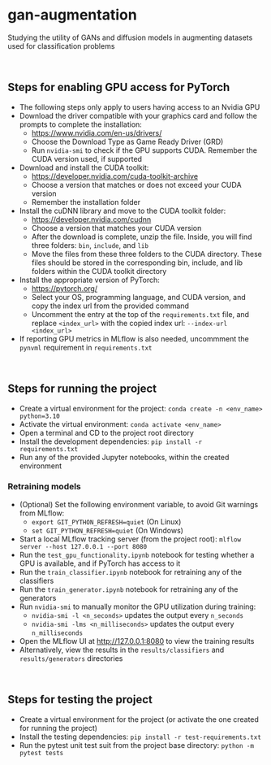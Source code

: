 # gan-augmentation
Studying the utility of GANs and diffusion models in augmenting datasets used for classification problems

<br>

## Steps for enabling GPU access for PyTorch
- The following steps only apply to users having access to an Nvidia GPU
- Download the driver compatible with your graphics card and follow the prompts to complete the installation:
    - https://www.nvidia.com/en-us/drivers/
    - Choose the Download Type as Game Ready Driver (GRD)
    - Run `nvidia-smi` to check if the GPU supports CUDA. Remember the CUDA version used, if supported
- Download and install the CUDA toolkit:
    - https://developer.nvidia.com/cuda-toolkit-archive
    - Choose a version that matches or does not exceed your CUDA version
    - Remember the installation folder
- Install the cuDNN library and move to the CUDA toolkit folder:
    - https://developer.nvidia.com/cudnn
    - Choose a version that matches your CUDA version
    - After the download is complete, unzip the file. Inside, you will find three folders: `bin`, `include`, and `lib`
    - Move the files from these three folders to the CUDA directory. These files should be stored in the corresponding bin, include, and lib folders within the CUDA toolkit directory
- Install the appropriate version of PyTorch:
    - https://pytorch.org/
    - Select your OS, programming language, and CUDA version, and copy the index url from the provided command
    - Uncomment the entry at the top of the `requirements.txt` file, and replace `<index_url>` with the copied index url: `--index-url <index_url>`
- If reporting GPU metrics in MLflow is also needed, uncommment the `pynvml` requirement in `requirements.txt`

<br>

## Steps for running the project
- Create a virtual environment for the project: `conda create -n <env_name> python=3.10`
- Activate the virtual environment: `conda activate <env_name>`
- Open a terminal and CD to the project root directory
- Install the development dependencies: `pip install -r requirements.txt`
- Run any of the provided Jupyter notebooks, within the created environment

### Retraining models
- (Optional) Set the following environment variable, to avoid Git warnings from MLflow:
    - `export GIT_PYTHON_REFRESH=quiet` (On Linux)
    - `set GIT_PYTHON_REFRESH=quiet` (On Windows)
- Start a local MLflow tracking server (from the project root): `mlflow server --host 127.0.0.1 --port 8080`
- Run the `test_gpu_functionality.ipynb` notebook for testing whether a GPU is available, and if PyTorch has access to it
- Run the `train_classifier.ipynb` notebook for retraining any of the classifiers
- Run the `train_generator.ipynb` notebook for retraining any of the generators
- Run `nvidia-smi` to manually monitor the GPU utilization during training:
    - `nvidia-smi -l <n_seconds>` updates the output every `n_seconds`
    - `nvidia-smi -lms <n_milliseconds>` updates the output every `n_milliseconds`
- Open the MLflow UI at http://127.0.0.1:8080 to view the training results
- Alternatively, view the results in the `results/classifiers` and `results/generators` directories

<br>

## Steps for testing the project
- Create a virtual environment for the project (or activate the one created for running the project)
- Install the testing dependencies: `pip install -r test-requirements.txt`
- Run the pytest unit test suit from the project base directory: `python -m pytest tests`
